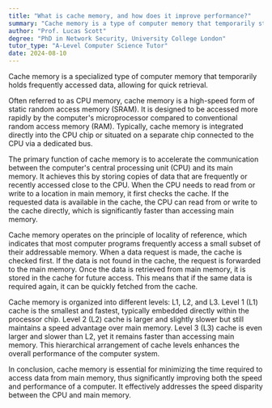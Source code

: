 ```yaml
---
title: "What is cache memory, and how does it improve performance?"
summary: "Cache memory is a type of computer memory that temporarily stores frequently used data for quick access."
author: "Prof. Lucas Scott"
degree: "PhD in Network Security, University College London"
tutor_type: "A-Level Computer Science Tutor"
date: 2024-08-10
---
```


Cache memory is a specialized type of computer memory that temporarily holds frequently accessed data, allowing for quick retrieval.

Often referred to as CPU memory, cache memory is a high-speed form of static random access memory (SRAM). It is designed to be accessed more rapidly by the computer's microprocessor compared to conventional random access memory (RAM). Typically, cache memory is integrated directly into the CPU chip or situated on a separate chip connected to the CPU via a dedicated bus.

The primary function of cache memory is to accelerate the communication between the computer's central processing unit (CPU) and its main memory. It achieves this by storing copies of data that are frequently or recently accessed close to the CPU. When the CPU needs to read from or write to a location in main memory, it first checks the cache. If the requested data is available in the cache, the CPU can read from or write to the cache directly, which is significantly faster than accessing main memory.

Cache memory operates on the principle of locality of reference, which indicates that most computer programs frequently access a small subset of their addressable memory. When a data request is made, the cache is checked first. If the data is not found in the cache, the request is forwarded to the main memory. Once the data is retrieved from main memory, it is stored in the cache for future access. This means that if the same data is required again, it can be quickly fetched from the cache.

Cache memory is organized into different levels: L1, L2, and L3. Level 1 (L1) cache is the smallest and fastest, typically embedded directly within the processor chip. Level 2 (L2) cache is larger and slightly slower but still maintains a speed advantage over main memory. Level 3 (L3) cache is even larger and slower than L2, yet it remains faster than accessing main memory. This hierarchical arrangement of cache levels enhances the overall performance of the computer system.

In conclusion, cache memory is essential for minimizing the time required to access data from main memory, thus significantly improving both the speed and performance of a computer. It effectively addresses the speed disparity between the CPU and main memory.
    